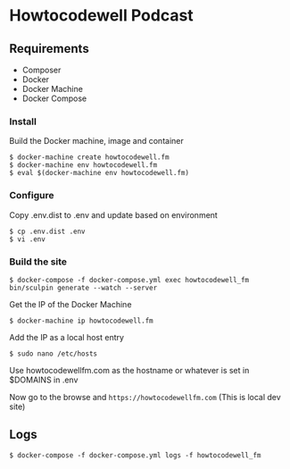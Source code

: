 # Howtocodewell Podcast

## Requirements
- Composer
- Docker
- Docker Machine
- Docker Compose

### Install

Build the Docker machine, image and container
```
$ docker-machine create howtocodewell.fm
$ docker-machine env howtocodewell.fm
$ eval $(docker-machine env howtocodewell.fm)
```
### Configure
Copy .env.dist to .env and update based on environment
```
$ cp .env.dist .env
$ vi .env
```
### Build the site 
```
$ docker-compose -f docker-compose.yml exec howtocodewell_fm bin/sculpin generate --watch --server
```

Get the IP of the Docker Machine
```
$ docker-machine ip howtocodewell.fm
```
Add the IP as a local host entry
```
$ sudo nano /etc/hosts
```
Use howtocodewellfm.com as the hostname or whatever is set in $DOMAINS in .env 

Now go to the browse and `https://howtocodewellfm.com` (This is local dev site)

## Logs
```
$ docker-compose -f docker-compose.yml logs -f howtocodewell_fm
```
